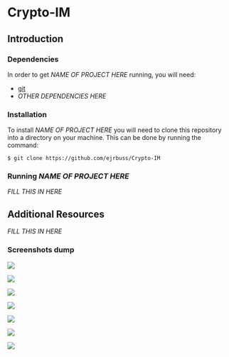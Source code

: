 # Crypto-IM

## Introduction

### Dependencies

In order to get *NAME OF PROJECT HERE* running, you will need:

- [git](https://git-scm.com/)
- *OTHER DEPENDENCIES HERE*

### Installation

To install *NAME OF PROJECT HERE* you will need to clone this repository into a directory on your machine. This can be done by running the command:

```
$ git clone https://github.com/ejrbuss/Crypto-IM
```

### Running *NAME OF PROJECT HERE*

*FILL THIS IN HERE*

## Additional Resources

*FILL THIS IN  HERE*

### Screenshots dump

![](/img/Server_Invallid_UsernamePassword.png)

![](/img/Server_Screen_Authentication.png)

![](/img/Client_Failed.png)

![](/img/Server&Client_DontMatch_Screen.png)

![](/img/Server&Client_Screen.png)

![](/img/Server_FakeUser.png)

![](/img/Server_Screen1.png)